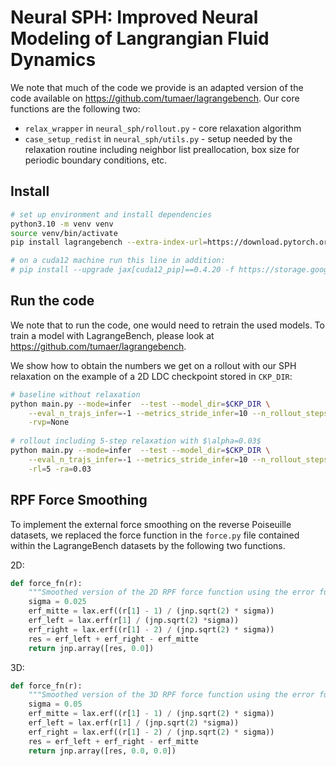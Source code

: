 # Neural SPH: Improved Neural Modeling of Langrangian Fluid Dynamics

We note that much of the code we provide is an adapted version of the code available on https://github.com/tumaer/lagrangebench. Our core functions are the following two:
- `relax_wrapper` in `neural_sph/rollout.py` - core relaxation algorithm
- `case_setup_redist` in `neural_sph/utils.py` - setup needed by the relaxation routine including neighbor list preallocation, box size for periodic boundary conditions, etc. 

## Install

```bash
# set up environment and install dependencies
python3.10 -m venv venv
source venv/bin/activate
pip install lagrangebench --extra-index-url=https://download.pytorch.org/whl/cpu

# on a cuda12 machine run this line in addition:
# pip install --upgrade jax[cuda12_pip]==0.4.20 -f https://storage.googleapis.com/jax-releases/jax_cuda_releases.html
```

## Run the code

We note that to run the code, one would need to retrain the used models.
To train a model with LagrangeBench, please look at https://github.com/tumaer/lagrangebench.

We show how to obtain the numbers we get on a rollout with our SPH relaxation on the example of a 2D LDC checkpoint stored in `CKP_DIR`:


```bash
# baseline without relaxation
python main.py --mode=infer  --test --model_dir=$CKP_DIR \
    --eval_n_trajs_infer=-1 --metrics_stride_infer=10 --n_rollout_steps=400 \
    -rvp=None
 
# rollout including 5-step relaxation with $\alpha=0.03$
python main.py --mode=infer  --test --model_dir=$CKP_DIR \
    --eval_n_trajs_infer=-1 --metrics_stride_infer=10 --n_rollout_steps=400 \
    -rl=5 -ra=0.03
```

## RPF Force Smoothing

To implement the external force smoothing on the reverse Poiseuille datasets, we replaced the force function in the `force.py` file contained within the LagrangeBench datasets by the following two functions.

2D:
```python
def force_fn(r):
    """Smoothed version of the 2D RPF force function using the error function"""
    sigma = 0.025 
    erf_mitte = lax.erf((r[1] - 1) / (jnp.sqrt(2) * sigma))
    erf_left = lax.erf(r[1] / (jnp.sqrt(2) *sigma)) 
    erf_right = lax.erf((r[1] - 2) / (jnp.sqrt(2) * sigma)) 
    res = erf_left + erf_right - erf_mitte
    return jnp.array([res, 0.0])
```

3D:
```python
def force_fn(r):
    """Smoothed version of the 3D RPF force function using the error function"""
    sigma = 0.05
    erf_mitte = lax.erf((r[1] - 1) / (jnp.sqrt(2) * sigma))
    erf_left = lax.erf(r[1] / (jnp.sqrt(2) *sigma)) 
    erf_right = lax.erf((r[1] - 2) / (jnp.sqrt(2) * sigma)) 
    res = erf_left + erf_right - erf_mitte
    return jnp.array([res, 0.0, 0.0])   
```